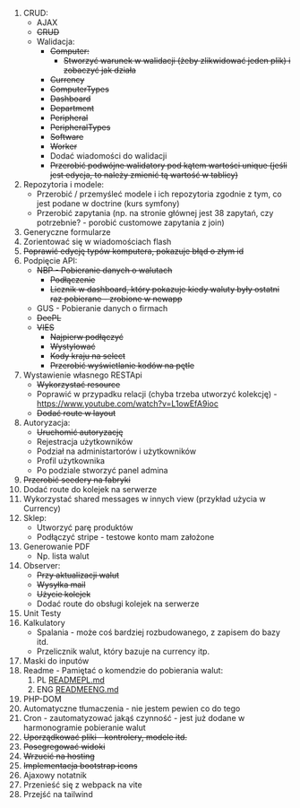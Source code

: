 1. CRUD:
    - AJAX
    - ~~CRUD~~
    - Walidacja:
        - ~~Computer:~~
            - ~~Stworzyć warunek w walidacji (żeby zlikwidować jeden plik) i zobaczyć jak działa~~
        - ~~Currency~~
        - ~~ComputerTypes~~
        - ~~Dashboard~~
        - ~~Department~~
        - ~~Peripheral~~
        - ~~PeripheralTypes~~
        - ~~Software~~
        - ~~Worker~~
        - Dodać wiadomości do walidacji
        - ~~Przerobić podwójne walidatory pod kątem wartości unique (jeśli jest edycja, to należy zmienić tą wartość w tablicy)~~
1. Repozytoria i modele:
    - Przerobić / przemyśleć modele i ich repozytoria zgodnie z tym, co jest podane w doctrine (kurs symfony)
    - Przerobić zapytania (np. na stronie głównej jest 38 zapytań, czy potrzebnie? - porobić customowe zapytania z join)
1. Generyczne formularze
1. Zorientować się w wiadomościach flash
1. ~~Poprawić edycję typów komputera, pokazuje błąd o złym id~~
1. Podpięcie API:
    - ~~NBP - Pobieranie danych o walutach~~
        - ~~Podłączenie~~
        - ~~Licznik w dashboard, który pokazuje kiedy waluty były ostatni raz pobierane - zrobione w newapp~~
    - GUS - Pobieranie danych o firmach
    - ~~DeePL~~
    - ~~VIES~~
        - ~~Najpierw podłączyć~~
        - ~~Wystylować~~
        - ~~Kody kraju na select~~
        - ~~Przerobić wyświetlanie kodów na pętle~~
1. Wystawienie własnego RESTApi
    - ~~Wykorzystać resource~~
    - Poprawić w przypadku relacji (chyba trzeba utworzyć kolekcję) - https://www.youtube.com/watch?v=L1owEfA9ioc
    - ~~Dodać route w layout~~
1. Autoryzacja:
    - ~~Uruchomić autoryzację~~
    - Rejestracja użytkowników
    - Podział na administartorów i użytkowników
    - Profil użytkownika
    - Po podziale stworzyć panel admina
1. ~~Przerobić seedery na fabryki~~
1. Dodać route do kolejek na serwerze
1. Wykorzystać shared messages w innych view (przykład użycia w Currency)
1. Sklep:
    - Utworzyć parę produktów
    - Podłączyć stripe - testowe konto mam założone
1. Generowanie PDF
    - Np. lista walut
1. Observer:
    - ~~Przy aktualizacji walut~~
    - ~~Wysyłka mail~~
    - ~~Użycie kolejek~~
    - Dodać route do obsługi kolejek na serwerze
1. Unit Testy
1. Kalkulatory
    - Spalania - może coś bardziej rozbudowanego, z zapisem do bazy itd.
    - Przelicznik walut, który bazuje na currency itp.
1. Maski do inputów
1. Readme - Pamiętać o komendzie do pobierania walut:
    1. PL [READMEPL.md](./READMEPL.md)
    1. ENG [READMEENG.md](./READMEENG.md)
1. PHP-DOM
1. Automatyczne tłumaczenia - nie jestem pewien co do tego
1. Cron - zautomatyzować jakąś czynność - jest już dodane w harmonogramie pobieranie walut
1. ~~Uporządkować pliki - kontrolery, modele itd.~~
1. ~~Posegregować widoki~~
1. ~~Wrzucić na hosting~~
1. ~~Implementacja bootstrap icons~~
1. Ajaxowy notatnik
1. Przenieść się z webpack na vite
1. Przejść na tailwind
